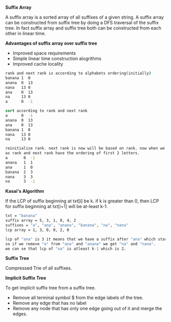 **Suffix Array**

A suffix array is a sorted array of all suffixes of a given string. A suffix array can be constructed from suffix tree by
doing a DFS traversal of the suffix tree. In fact suffix array and suffix tree both can be constructed from each other in
linear time.

**Advantages of suffix array over suffix tree**
* Improved space requirements
* Simple linear time construction alogrithms
* Improved cache locality

```cmd
rank and next rank is according to alphabets ordering(initially)
banana 1  0
anana  0  13
nana   13 0
ana    0  13
na     13 0
a      0  -1

sort according to rank and next rank
a      0  -1
anana  0  13
ana    0  13
banana 1  0
nana   13 0
na     13 0

reinitialize rank. next rank is now will be based on rank. now when we sort it will be sorted according to 4 characters 
as rank and next rank have the ordering of first 2 letters.
a       0  -1
anana   1  1
ana     1  0
banana  2  3
nana    3  3
na      3  -1
```

**Kasai's Algorithm**

If the LCP of suffix beginning at txt[i] be k. if k is greater than 0, then LCP for suffix beginning at txt[i+1] will be
at-least k-1. 
```cmd
txt = "banana"
suffix array = 5, 3, 1, 0, 4, 2
suffixes = "a", "ana", "anana", "banana", "na", "nana"
lcp array = 1, 3, 0, 0, 2, 0

lcp of "ana" is 3 it means that we have a suffix after "ana" which starts with "ana". In our case that is "anana"
so if we remove "a" from "ana" and "anana" we get "na" and "nana".
we can se that lcp of "na" is atleast k-1 which is 2. 
```

**Suffix Tree**

Compressed Trie of all suffixes.

**Implicit Suffix Tree**

To get implicit suffix tree from a suffix tree.
* Remove all terminal symbol $ from the edge labels of the tree.
* Remove any edge that has no label
* Remove any node that has only one edge going out of it and merge the edges.
